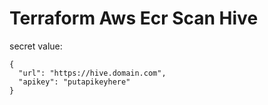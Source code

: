 # Terraform Aws Ecr Scan Hive

secret value:

```
{
  "url": "https://hive.domain.com",
  "apikey": "putapikeyhere"
}
```
